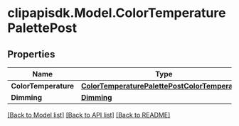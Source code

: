 # clipapisdk.Model.ColorTemperaturePalettePost

## Properties

Name | Type | Description | Notes
------------ | ------------- | ------------- | -------------
**ColorTemperature** | [**ColorTemperaturePalettePostColorTemperature**](ColorTemperaturePalettePostColorTemperature.md) |  | [optional] 
**Dimming** | [**Dimming**](Dimming.md) |  | [optional] 

[[Back to Model list]](../README.md#documentation-for-models) [[Back to API list]](../README.md#documentation-for-api-endpoints) [[Back to README]](../README.md)

